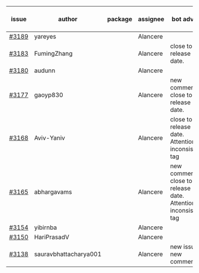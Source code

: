 | issue | author | package | assignee | bot advice | created date of issue | target release date | date from target |
| ------ | ------ | ------ | ------ | ------ | ------ | ------ | :-----: |
| [#3189](https://github.com/Azure/sdk-release-request/issues/3189) | yareyes |  | Alancere |  | 09-16 | 09-23 |  |
| [#3183](https://github.com/Azure/sdk-release-request/issues/3183) | FumingZhang |  | Alancere | close to release date.  | 09-16 | 09-21 | 2 |
| [#3180](https://github.com/Azure/sdk-release-request/issues/3180) | audunn |  | Alancere |  | 09-15 | 09-22 |  |
| [#3177](https://github.com/Azure/sdk-release-request/issues/3177) | gaoyp830 |  | Alancere | new comment. close to release date.  | 09-15 | 09-21 | 2 |
| [#3168](https://github.com/Azure/sdk-release-request/issues/3168) | Aviv-Yaniv |  | Alancere | close to release date.  Attention to inconsistent tag | 09-14 | 09-19 | 0 |
| [#3165](https://github.com/Azure/sdk-release-request/issues/3165) | abhargavams |  | Alancere | new comment. close to release date.  Attention to inconsistent tag | 09-14 | 09-20 | 1 |
| [#3154](https://github.com/Azure/sdk-release-request/issues/3154) | yibirnba |  | Alancere |  | 09-11 | 09-26 |  |
| [#3150](https://github.com/Azure/sdk-release-request/issues/3150) | HariPrasadV |  | Alancere |  | 09-07 | 10-11 |  |
| [#3138](https://github.com/Azure/sdk-release-request/issues/3138) | sauravbhattacharya001 |  | Alancere | new issue. new comment. | 09-02 | 10-17 |  |
